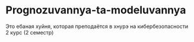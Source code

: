 # Prognozuvannya-ta-modeluvannya
Это ебаная хуйня, которая преподаётся в хнурэ на кибербезопасности 2 курс (2 семестр)
